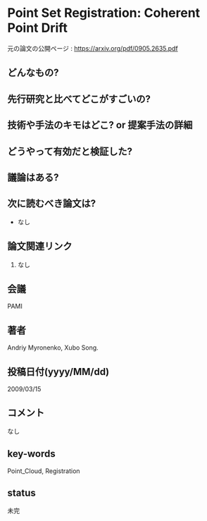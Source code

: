 # Point Set Registration: Coherent Point Drift

元の論文の公開ページ : https://arxiv.org/pdf/0905.2635.pdf

## どんなもの?

## 先行研究と比べてどこがすごいの?

## 技術や手法のキモはどこ? or 提案手法の詳細

## どうやって有効だと検証した?

## 議論はある?

## 次に読むべき論文は?
- なし

## 論文関連リンク
1. なし

## 会議
PAMI

## 著者
Andriy Myronenko, Xubo Song.

## 投稿日付(yyyy/MM/dd)
2009/03/15

## コメント
なし

## key-words
Point_Cloud, Registration

## status
未完